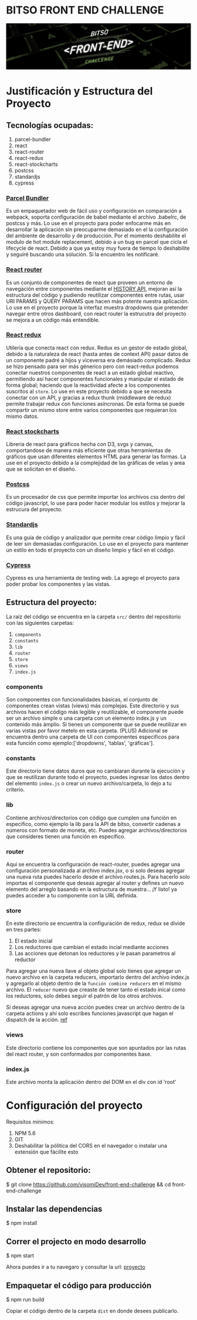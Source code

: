 # BITSO FRONT END CHALLENGE

![Front End Challenge Image](https://github.com/bitsoex/front-end-challenge/blob/master/bann_bfec.jpg)

# Justificación y Estructura del Proyecto

## Tecnologías ocupadas:

1. parcel-bundler
2. react
3. react-router
4. react-redux
5. react-stockcharts
6. postcss
7. standardjs
8. cypress

### [Parcel Bundler](https://parceljs.org/)

Es un empaquetador web de fácil uso y configuración en comparación a webpack, soporta configuración de babel mediante el archivo .babelrc, de postcss y más. Lo use en el proyecto para poder enfocarme más en desarrollar la aplicación sin preocuparme demasiado en el la configuración del ambiente de desarrollo y de producción. Por el momento deshabilite el modulo de hot module replacement, debido a un bug en parcel que cicla el lifecycle de react. Debido a que ya estoy muy fuera de tiempo lo deshabilite y seguiré buscando una solución. Si la encuentro les notificaré.

### [React router](https://reacttraining.com/react-router/)

Es un conjunto de componentes de react que proveen un entorno de navegación entre componentes mediante el [HISTORY API](https://developer.mozilla.org/es/docs/DOM/Manipulando_el_historial_del_navegador), mejoran así la estructura del código y pudiendo reutilizar componentes entre rutas, usar URI PARAMS y QUERY PARAMS que hacen más potente nuestra aplicación.
Lo use en el proyecto porque la interfaz muestra dropdowns que pretender navegar entre otros dashboard, con react router la estrucutra del proyecto se mejora a un código más entendible.

### [React redux](https://redux.js.org/basics/usage-with-react)

Utilería que conecta react con redux. Redux es un gestor de estado global, debido a la naturaleza de react (hasta antes de context API) pasar datos de un componente padré a hijos y viceversa era demásiado complicado. Redux se hizo pensado para ser más génerico pero con react-redux podemos conectar nuestros componentes de react a un estado global reactivo, permitiendo así hacer componentes funcionales y manipular el estado de forma global; haciendo que la reactividad afecte a los componentes suscritos al `store`. Lo use en este proyecto debido a que se necesita conectar con un API, y gracias a redux thunk (middleware de redux) permite trabajar redux con funciones asíncronas. De esta forma se puede compartir un mismo store entre varios componentes que requieran los mismo datos.

### [React stockcharts](http://rrag.github.io/react-stockcharts/documentation.html)

Libreria de react para gráficos hecha con D3, svgs y canvas, comportandose de manera más eficiente que otras herramientas de gráficos que usan diferentes elementos HTML para generar las formas. La use en el proyecto debido a la complejidad de las gráficas de velas y area que se solicitan en el diseño.

### [Postcss](https://postcss.org/)

Es un procesador de css que permite importar los archivos css dentro del código javascript, lo use para poder hacer modular los estilos y mejorar la estrucura del proyecto.

### [Standardjs](https://standardjs.com/#usage)

Es una guía de código y analizador que permite crear código limpio y fácil de leer sin demasiadas configuración. Lo use en el proyecto para mantener un estilo en todo el proyecto con un diseño limpio y fácil en el código.

### [Cypress](https://www.cypress.io/)

Cypress es una herramienta de testing web. La agrego el proyecto para poder probar los componentes y las vistas.

## Estructura del proyecto:
La raíz del código se encuentra en la carpeta `src/` dentro del repositorio con las siguientes carpetas:

1. `components`
2. `constants`
3. `lib`
4. `router`
5. `store`
6. `views`
7. `index.js`

### components

Son componentes con funcionalidades básicas, el conjunto de componentes crean vistas (views) más complejas. Este directorio y sus archivos hacen el código más legible y reutilizable, el componente puede ser un archivo simple o una carpeta con un elemento index.js y un contenido más ámplio. Si tienes un componente que se puede reutilizar en varias vistas por favor metelo en esta carpeta.
(PLUS) Adicional se encuentra dentro una carpeta de UI con componentes especificos para esta función como ejemplo:['dropdowns', 'tablas', 'gráficas'].

### constants

Este directorio tiene datos duros que no cambiaran durante la ejecución y que se reutilizan durante todo el proyecto, puedes ingresar los datos dentro del elemento `index.js` o crear un nuevo archivo/carpeta, lo dejo a tu criterio.

### lib

Contiene archivos/directorios con código que cumplen una función en especifico, como ejemplo la lib para la API de bitso, convertir cadenas a números con formato de moneta, etc. Puedes agregar archivos/directorios que consideres tienen una función en específico.

### router

Aquí se encuentra la configuración de react-router, puedes agregar una configuración personalizada al archivo index.jsx, o si solo deseas agregar una nueva ruta puedes hacerlo desde el archivo routes.js. Para hacerlo solo importas el componente que deseas agregar al router y defines un nuevo elemento del arreglo basando en la estructura de muestra... ¡Y listo! ya puedes acceder a tu componente con la URL definida.

### store

En este directorio se encuentra la configuración de redux, redux se divide en tres partes:
1. El estado inicial
2. Los reductores que cambian el estado incial mediante acciones
3. Las acciones que detonan los reductores y le pasan parametros al reductor

Para agregar una nueva llave al objeto global solo tienes que agregar un nuevo archivo en la carpeta reducers, importarlo dentro del archivo index.js y agregarlo al objeto dentro de la `función combine reducers` en el mismo archivo. El `reducer` nuevo que creaste de tener tanto el estado inical como los reductores, solo debes seguir el patrón de los otros archivos.

Si deseas agregar una nueva acción puedes crear un archivo dentro de la carpeta actions y ahí solo escribes funciones javascript que hagan el dispatch de la acción. [ref](https://redux.js.org/basics/actions)

### views

Este directorio contiene los componentes que son apuntados por las rutas del react router, y son conformados por componentes base.

### index.js

Este archivo monta la aplicación dentro del DOM en el div con id 'root'


# Configuración del proyecto
Requisitos mínimos:
1. NPM 5.6
2. GIT
3. Deshabilitar la pólitica del CORS en el navegador o instalar una extensión que fácilite esto

## Obtener el repositorio:

$ git clone https://github.com/visomiDev/front-end-challenge && cd front-end-challenge

## Instalar las dependencias

$ npm install

## Correr el projecto en modo desarrollo

$ npm start

Ahora puedes ir a tu navegaro y consultar la url: [proyecto](http://127.0.0.1:1234)

## Empaquetar el código para producción

$ npm run build

Copiar el código dentro de la carpeta `dist` en donde desees publicarlo.

